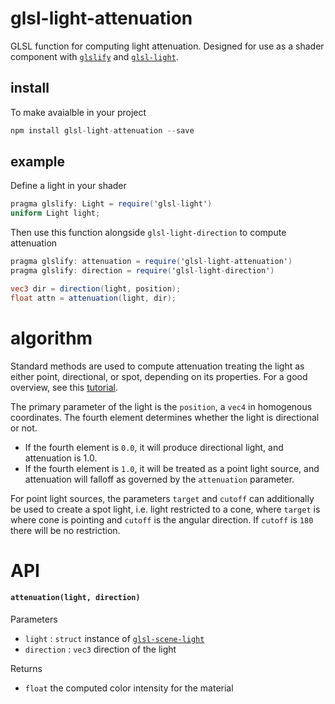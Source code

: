 # glsl-light-attenuation

GLSL function for computing light attenuation. Designed for use as a shader component with [`glslify`](https://github.com/stackgl/glslify) and [`glsl-light`](https://github.com/freeman-lab/glsl-light).

## install

To make avaialble in your project

```javascript
npm install glsl-light-attenuation --save
```

## example

Define a light in your shader

```glsl
pragma glslify: Light = require('glsl-light')
uniform Light light;
```

Then use this function alongside `glsl-light-direction` to compute attenuation

```glsl
pragma glslify: attenuation = require('glsl-light-attenuation')
pragma glslify: direction = require('glsl-light-direction')

vec3 dir = direction(light, position);
float attn = attenuation(light, dir);
```

# algorithm

Standard methods are used to compute attenuation treating the light as either point, directional, or spot, depending on its properties. For a good overview, see this [tutorial](http://www.tomdalling.com/blog/modern-opengl/07-more-lighting-ambient-specular-attenuation-gamma/).

The primary parameter of the light is the `position`, a `vec4` in homogenous coordinates. The fourth element determines whether the light is directional or not. 

- If the fourth element is `0.0`, it will produce directional light, and attenuation is 1.0.
- If the fourth element is `1.0`, it will be treated as a point light source, and attenuation will falloff as governed by the `attenuation` parameter. 

For point light sources, the parameters `target` and `cutoff` can additionally be used to create a spot light, i.e. light restricted to a cone, where `target` is where cone is pointing and `cutoff` is the angular direction. If `cutoff` is `180` there will be no restriction.

# API

#### `attenuation(light, direction)`

Parameters
- `light` : `struct` instance of [`glsl-scene-light`](https://github.com/freeman-lab/glsl-scene-light)
- `direction` : `vec3` direction of the light

Returns
- `float` the computed color intensity for the material
